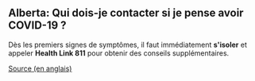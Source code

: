 ## Alberta: Qui dois-je contacter si je pense avoir COVID-19 ?

Dès les premiers signes de symptômes, il faut immédiatement **s'isoler** et appeler **Health Link 811** pour obtenir des conseils supplémentaires.

[Source (en anglais)](https://www.albertahealthservices.ca/topics/Page16944.aspx)
